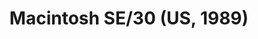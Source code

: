 ---
title: Macintosh SE/30 (US, 1989)
description: a Macintosh SE/30
image: /images/macintosh-se-30.jpg
source: https://chunkycomputers.tumblr.com/post/783980582533201920
dimensions: [800, 800]
tags: 
  - computers
  - old tech
  - apple
dateAdded: 16 Jul 2025 19:27
---